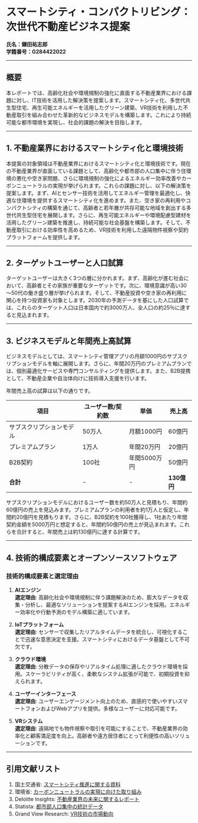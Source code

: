 # スマートシティ・コンパクトリビング：次世代不動産ビジネス提案
**氏名：鎌田祐志郎**  
**学籍番号：G284422022**

---

## 概要
本レポートでは、高齢化社会や環境規制の強化に直面する不動産業界における課題に対し、IT技術を活用した解決策を提案します。スマートシティ化、多世代共生型住宅、再生可能エネルギーを活用したグリーン建築、VR技術を利用した不動産取引を組み合わせた革新的なビジネスモデルを構築します。これにより持続可能な都市環境を実現し、社会的課題の解決を目指します。

---

## 1. 不動産業界におけるスマートシティ化と環境技術

本提案の対象領域は不動産業界におけるスマートシティ化と環境技術です。現在の不動産業界が直面している課題として、高齢化や都市部の人口集中に伴う住環境の悪化や空き家問題、さらに環境規制の強化によるエネルギー効率改善やカーボンニュートラルの実現が挙げられます。これらの課題に対し、以下の解決策を提案します。まず、AIとセンサー技術を活用してエネルギー管理を最適化し、快適な住環境を提供するスマートシティ化を進めます。また、空き家の再利用やコンパクトシティの構築を通じて、高齢者と若年層が共存可能な地域を創出する多世代共生型住宅を展開します。さらに、再生可能エネルギーや環境配慮型建材を活用したグリーン建築を推進し、持続可能な社会基盤を構築します。そして、不動産取引における効率性を高めるため、VR技術を利用した遠隔物件視察や契約プラットフォームを提供します。

---

## 2. ターゲットユーザーと人口試算

ターゲットユーザーは大きく3つの層に分かれます。まず、高齢化が進む社会において、高齢者とその家族が重要なターゲットです。次に、環境意識が高い30～50代の働き盛り層が挙げられます。そして、不動産投資や空き家の再利用に関心を持つ投資家も対象とします。2030年の予測データを基にした人口試算では、これらのターゲット人口は日本国内で約3000万人、全人口の約25％に達すると見込まれます。

---

## 3. ビジネスモデルと年間売上高試算

ビジネスモデルとしては、スマートシティ管理アプリの月額1000円のサブスクリプションモデルを軸に展開します。さらに、年間20万円のプレミアムプランでは、個別最適化サービスや専門コンサルティングを提供します。また、B2B提携として、不動産企業や自治体向けに技術導入支援を行います。

年間売上高の試算は以下の通りです。

| 項目                     | ユーザー数/契約数 | 単価         | 売上高       |
|-------------------------|-----------------|-------------|-------------|
| サブスクリプションモデル 　　| 50万人          | 月額1000円   | 60億円      |
| プレミアムプラン           | 1万人           | 年間20万円   | 20億円      |
| B2B契約                  | 100社           | 年間5000万円 | 50億円      |
| **合計**                 | -               | -           | **130億円** |

サブスクリプションモデルにおけるユーザー数を約50万人と見積もり、年間約60億円の売上を見込みます。プレミアムプランの利用者を約1万人と仮定し、年間約20億円を見積もります。さらに、B2B契約を100社獲得し、1社あたり年間契約金額を5000万円と想定すると、年間約50億円の売上が見込まれます。これらを合計すると、年間売上は約130億円に達する計算です。

---

## 4. 技術的構成要素とオープンソースソフトウェア

### 技術的構成要素と選定理由
1. **AIエンジン**  
   **選定理由**: 高齢化社会や環境規制に伴う課題解決のため、膨大なデータを収集・分析し、最適なソリューションを提案するAIエンジンを採用。エネルギー効率化や行動予測のモデル構築に適しています。

2. **IoTプラットフォーム**  
   **選定理由**: センサーで収集したリアルタイムデータを統合し、可視化することで迅速な意思決定を支援。スマートシティにおけるデータ基盤として不可欠です。

3. **クラウド環境**  
   **選定理由**: 分散データの保存やリアルタイム処理に適したクラウド環境を採用。スケーラビリティが高く、柔軟なシステム拡張が可能で、初期投資を抑えられます。

4. **ユーザーインターフェース**  
   **選定理由**: ユーザーエンゲージメント向上のため、直感的で使いやすいスマートフォンおよびWebアプリを提供。多様なユーザーに対応可能です。

5. **VRシステム**  
   **選定理由**: 遠隔地でも物件視察や取引を可能にすることで、不動産業界の効率化と顧客満足度を向上。高齢者や遠方居住者にとって利便性の高いソリューションです。

---

## 引用文献リスト
1. 国土交通省: [スマートシティ推進に関する資料](https://www.mlit.go.jp/)  
2. 環境省: [カーボンニュートラルの実現に向けた取り組み](https://www.env.go.jp/)  
3. Deloitte Insights: [不動産業界の未来に関するレポート](https://www2.deloitte.com/)  
4. Statista: [都市部人口集中の統計データ](https://www.statista.com/)  
5. Grand View Research: [VR技術の市場動向](https://www.grandviewresearch.com/)
